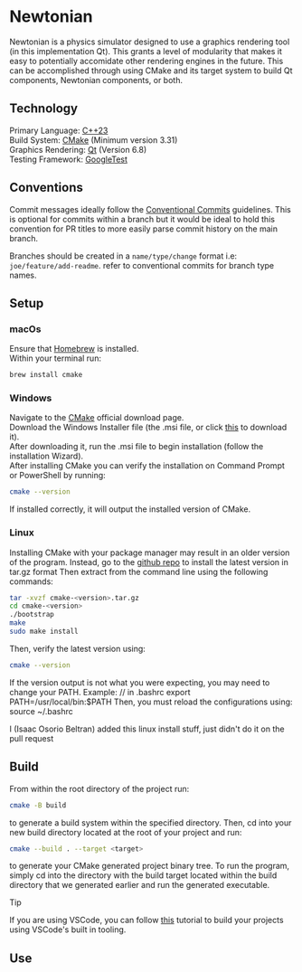 # Newtonian
Newtonian is a physics simulator designed to use a graphics rendering tool (in this implementation Qt). This grants a level of modularity that makes it easy to potentially accomidate other rendering engines in the future. This can be accomplished through using CMake and its target system to build Qt components, Newtonian components, or both.

## Technology
Primary Language: [C++23](https://cplusplus.com/reference/)<br>
Build System: [CMake](https://cmake.org/) (Minimum version 3.31)<br>
Graphics Rendering: [Qt](https://www.qt.io/developers) (Version 6.8)<br>
Testing Framework: [GoogleTest](https://google.github.io/googletest/)<br>

## Conventions
Commit messages ideally follow the [Conventional Commits](https://www.conventionalcommits.org/en/v1.0.0/) guidelines. This is optional for commits within a branch but it would be ideal to hold this convention for PR titles to more easily parse commit history on the main branch.

Branches should be created in a `name/type/change` format i.e: `joe/feature/add-readme`. refer to conventional commits for branch type names.

## Setup
### macOs
Ensure that [Homebrew](https://brew.sh/) is installed.<br>
Within your terminal run:
``` sh
brew install cmake
```

### Windows
Navigate to the [CMake](https://cmake.org/download/) official download page.<br>
Download the Windows Installer file (the .msi file, or click [this](https://github.com/Kitware/CMake/releases/download/v3.31.4/cmake-3.31.4-windows-x86_64.msi) to download it).<br>
After downloading it, run the .msi file to begin installation (follow the installation Wizard).<br>
After installing CMake you can verify the installation on Command Prompt or PowerShell by running:
``` sh 
cmake --version
```
If installed correctly, it will output the installed version of CMake.

### Linux
Installing CMake with your package manager may result in an older version of the program. 
Instead, go to the [github repo](https://github.com/kitware/cmake/releases) to install the latest version in tar.gz format
Then extract from the command line using the following commands:

```bash
tar -xvzf cmake-<version>.tar.gz
cd cmake-<version>
./bootstrap
make
sudo make install
```

Then, verify the latest version using:

```bash
cmake --version
```

If the version output is not what you were expecting, you may need to change your PATH. Example:
// in .bashrc
export PATH=/usr/local/bin:$PATH
Then, you must reload the configurations using:
source ~/.bashrc

I (Isaac Osorio Beltran) added this linux install stuff, just didn't do it on the pull request 

## Build
From within the root directory of the project run:
```sh
cmake -B build
```
to generate a build system within the specified directory. Then, cd into your new build directory located at the root of your project and run:
```sh
cmake --build . --target <target>
```
to generate your CMake generated project binary tree. To run the program, simply cd into the directory with the build target located within the build directory that we generated earlier and run the generated executable.
>[!TIP]
>If you are using VSCode, you can follow [this](https://learn.microsoft.com/en-us/vcpkg/get_started/get-started-vscode?pivots=shell-powershell) tutorial to build your projects using VSCode's built in tooling.
<!-- TODO: Expand when we have a concrete build process that can be documented -->

## Use
<!-- TODO: -->
